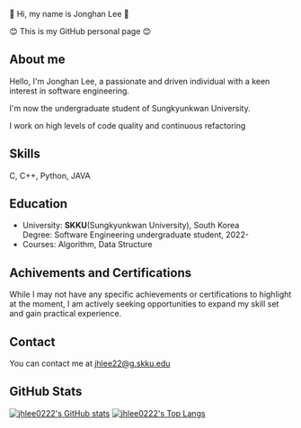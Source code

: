 🙂 Hi, my name is Jonghan Lee 🙂 

😊 This is my GitHub personal page 😊


## About me
Hello, I'm Jonghan Lee, a passionate and driven individual with a keen interest in software engineering.

I'm now the undergraduate student of Sungkyunkwan University.

I work on high levels of code quality and continuous refactoring  


## Skills
C, C++, Python, JAVA  


## Education
* University: **SKKU**(Sungkyunkwan University), South Korea  
  Degree: Software Engineering undergraduate student, 2022-
* Courses: Algorithm, Data Structure  


## Achivements and Certifications
While I may not have any specific achievements or certifications to highlight at the moment, I am actively seeking opportunities to expand my skill set and gain practical experience.  

## Contact
You can contact me at [jhlee22@g.skku.edu](mailto:jhlee22@g.skku.edu)  

## GitHub Stats
[![jhlee0222's GitHub stats](https://github-readme-stats.vercel.app/api?username=jhlee0222&show_icons=true&theme=solarized-light)](https://github.com/jhlee0222)
[![jhlee0222's Top Langs](https://github-readme-stats.vercel.app/api/top-langs/?username=jhlee0222&theme=solarized-light)](https://github.com/jhlee0222)
